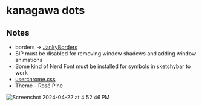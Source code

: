# kanagawa dots
## Notes
- borders -> [JankyBorders](https://github.com/felixkratz/jankyborders)
- SIP must be disabled for removing window shadows and adding window animations
- Some kind of Nerd Font must be installed for symbols in sketchybar to work
- [userchrome.css](https://github.com/t7a9/userchrome)
- Theme - Rosé Pine

![Screenshot 2024-04-22 at 4 52 46 PM](https://github.com/T7a9/dots/assets/91150477/aba5e832-3861-4599-af5e-3c2578c7c37e)
